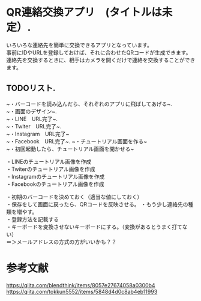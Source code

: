 # QR連絡交換アプリ　(タイトルは未定）. 

いろいろな連絡先を簡単に交換できるアプリとなっています。    
事前にIDやURLを登録しておけば、それに合わせたQRコードが生成できます。  
連絡先を交換するときに、相手はカメラを開くだけで連絡を交換することができます。


## TODOリスト.   
~・バーコードを読み込んだら、それぞれのアプリに飛ばしてあげる~.       
~・画面のデザイン~.  
~・LINE　URL完了~.    
~・Twiter　URL完了~.   
~・Instagram　URL完了~    
~・Facebook　URL完了~. 
~・チュートリアル画面を作る~  
~・初回起動したら、チュートリアル画面を開かせる~  

・LINEのチュートリアル画像を作成  
・Twiterのチュートリアル画像を作成  
・Instagramのチュートリアル画像を作成  
・Facebookのチュートリアル画像を作成  

・初期のバーコードを決めておく（適当な値にしておく）  
・保存をして画面に戻ったら、QRコードを反映させる。 
・もう少し連絡先の種類を増やす。      
・登録方法を記載する  
・キーボードを変換させないキーボードにする。（変換があるとうまく打てない）  
＝＞メールアドレスの方式の方がいいかも？？  



# 参考文献
https://qiita.com/blendthink/items/8057e27674058a0300b4
https://qiita.com/tokkun5552/items/5848d4d0c8ab4eb11993

